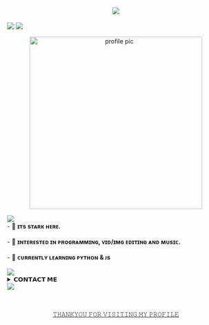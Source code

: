 
<h1 align="center"
<!--
## ![Typing SVG](https://readme-typing-svg.herokuapp.com/?lines=My+self+Stark)
</p>
<img src="https://readme-typing-svg.herokuapp.com?color=FF0085&width=620&lines=🍁+🚩+𝗣𝗢𝗪𝗘𝗥𝗘𝗗+𝗕𝗬+STARK+🚩+🍁"></b></h2>

<img src="https://user-images.githubusercontent.com/73097560/115834477-dbab4500-a447-11eb-908a-139a6edaec5c.gif">


<img src="[https://user-images.githubusercontent.com/73097560/115834477-dbab4500-a447-11eb-908a-139a6edaec5c.gif">
<p align="center"><img class="image" align="center" src="https://blogger.googleusercontent.com/img/b/R29vZ2xl/AVvXsEjJP-tSqQg4zXxTQ_1JsV-UfTL0nxt_pKw9zWrs99LvJ2-yryIovr_Yo4Ih8TtwGH1DT64dFVoHEaX8i6HTptOxSG3vyljcsIRludtti0yI0e4ooRvqUYgrD5nirSPnIJiedMJGVkzQ6TzatjBFEPzaggYLLdXpUVJEePcI7ISqA-4hLugHXCyQv_A3K_9p/s736/IMG_20250127_222125_698.jpg" alt="profile pic" width="400"></p>

<img src="https://user-images.githubusercontent.com/73097560/115834477-dbab4500-a447-11eb-908a-139a6edaec5c.gif">
<br>
- 👋 <b>ɪᴛs sᴛᴀʀᴋ ʜᴇʀᴇ.</b> <br><br>
- 👀 <b>ɪɴᴛᴇʀᴇsᴛᴇᴅ ɪɴ ᴘʀᴏɢʀᴀᴍᴍɪɴɢ, ᴠɪᴅ/ɪᴍɢ ᴇᴅɪᴛɪɴɢ ᴀɴᴅ ᴍᴜsɪᴄ.</b> <br><br>
- 🌱 <b>ᴄᴜʀʀᴇɴᴛʟʏ ʟᴇᴀʀɴɪɴɢ ᴘʏᴛʜᴏɴ & ᴊs</b>
<br><br>

<img src="https://user-images.githubusercontent.com/73097560/115834477-dbab4500-a447-11eb-908a-139a6edaec5c.gif">

<details>
<summary><b>𝗖𝗢𝗡𝗧𝗔𝗖𝗧 𝗠𝗘</b></b></summary>
<p align="center">
<a href="https://www.telegram.dog/btw_StaRk"><img alt="replit" src="https://img.shields.io/badge/-Telegram-blue?style=for-the-badge&logo=telegram&logoColor=white"/>
<a href="https://www.telegram.dog/btw_StaRkk"><img alt="replit" src="https://img.shields.io/badge/-Telegram-blue?style=for-the-badge&logo=telegram&logoColor=white"/>
<a href="https://www.telegram.dog/mR_StaRk_oF"><img alt="replit" src="https://img.shields.io/badge/-Telegram-blue?style=for-the-badge&logo=telegram&logoColor=white"/>
<a href="https://www.telegram.dog/mR_StaRk_oF"><img alt="replit" src="https://img.shields.io/badge/-Whatshapp-blue?style=for-the-badge&logo=whatshapp&logoColor=white"/>
</details>
  
<img src="https://user-images.githubusercontent.com/73097560/115834477-dbab4500-a447-11eb-908a-139a6edaec5c.gif">

  <br>
  <br>
<br>
<p align="center">
𝚃𝙷𝙰𝙽𝙺𝚈𝙾𝚄 𝙵𝙾𝚁 𝚅𝙸𝚂𝙸𝚃𝙸𝙽𝙶 𝙼𝚈 𝙿𝚁𝙾𝙵𝙸𝙻𝙴
</p>

<!---
[Mr-Stark-Off/btw-stark] is a ✨ special ✨ repository because its `README.md` (this file) appears on your GitHub profile.
You can click the Preview link to take a look at your changes.
--->
